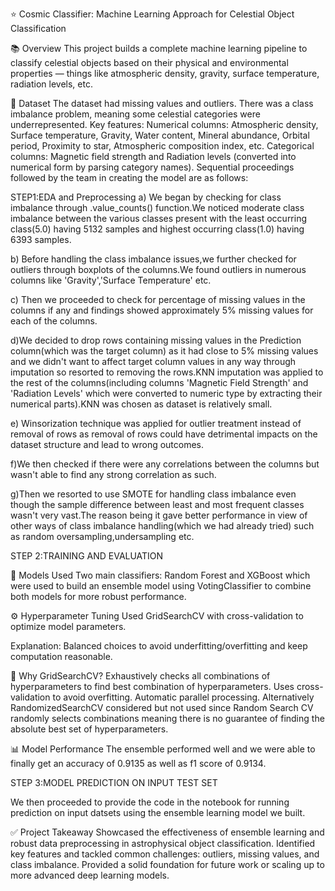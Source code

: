 ⭐ Cosmic Classifier: Machine Learning Approach for Celestial Object Classification

📚 Overview
This project builds a complete machine learning pipeline to classify celestial objects  based on their physical and environmental properties — things like atmospheric density, gravity, surface temperature, radiation levels, etc.

📁 Dataset
The dataset had missing values and outliers.
There was a class imbalance problem, meaning some celestial categories were underrepresented.
Key features:
Numerical columns: Atmospheric density, Surface temperature, Gravity, Water content, Mineral abundance, Orbital period, Proximity to star, Atmospheric composition index, etc.
Categorical columns: Magnetic field strength and Radiation levels (converted into numerical form by parsing category names).
Sequential proceedings followed by the team in creating the model are as follows:

STEP1:EDA and Preprocessing 
a) We began by checking for class imbalance through .value_counts() function.We noticed moderate class imbalance between the various classes present with the least occurring class(5.0) having 5132 samples and highest occurring class(1.0) having 6393 samples.

b) Before handling the class imbalance issues,we further checked for outliers through boxplots of the columns.We found outliers in numerous columns like 'Gravity','Surface Temperature' etc.

c) Then we proceeded to check for percentage of missing values in the columns if any and findings showed approximately 5% missing values for each of the columns.

d)We decided to drop rows containing missing values in the Prediction column(which was the target column) as it had close to 5% missing values and we didn't want to affect target column values in any way through imputation so resorted to removing the rows.KNN imputation was applied to the rest of the columns(including columns 'Magnetic Field Strength' and 'Radiation Levels' which were converted to numeric type by extracting their numerical parts).KNN was chosen as dataset is relatively small.

e) Winsorization technique was applied for outlier treatment instead of removal of rows as removal of rows could have detrimental impacts on the dataset structure and lead to wrong outcomes.

f)We then checked if there were any correlations between the columns but wasn't able to find any strong correlation as such.

g)Then we resorted to use SMOTE for handling class imbalance even though the sample difference between least and most frequent classes wasn't very vast.The reason being it gave better performance in view of other ways of class imbalance handling(which we had already tried) such as random oversampling,undersampling etc.

STEP 2:TRAINING AND EVALUATION

🤖 Models Used
Two main classifiers:
Random Forest and XGBoost which were used to build an ensemble model using VotingClassifier to combine both models for more robust performance.

⚙️ Hyperparameter Tuning
Used GridSearchCV with cross-validation to optimize model parameters.

Explanation: Balanced choices to avoid underfitting/overfitting and keep computation reasonable.

🧩 Why GridSearchCV?
Exhaustively checks all combinations of hyperparameters to find best combination of hyperparameters.
Uses cross-validation to avoid overfitting.
Automatic parallel processing.
Alternatively RandomizedSearchCV considered but not used since Random Search CV randomly selects combinations meaning there is no guarantee of finding the absolute best set of hyperparameters.

📊 Model Performance
The ensemble performed well and we were able to finally get an accuracy of 0.9135 as well as f1 score of 0.9134.

STEP 3:MODEL PREDICTION ON INPUT TEST SET

We then proceeded to provide the code in the notebook for running prediction on input datsets using the ensemble learning model we built.

✅ Project Takeaway
Showcased the effectiveness of ensemble learning and robust data preprocessing in astrophysical object classification.
Identified key features and tackled common challenges: outliers, missing values, and class imbalance.
Provided a solid foundation for future work or scaling up to more advanced deep learning models.


